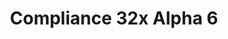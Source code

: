 ---
title: Compliance 32x Alpha 6
permalink: /compliance32x/A6
header_img: https://database.faithfulpack.net/images/website/posts/32x/A6.jpg

description: |
  What's this? Another alpha? Why yes, indeed it is! This update has probably the highest added-to-changed texture ratio out of all the alphas, so please sit back and enjoy all the new textures we've added thanks to our awesome community!
  <br><br>
  <strong>DISCLAIMER:</strong> As indicated by the Alpha tag, this version is work-in-progress, and as such contains some placeholder textures. It is not the final look of the pack; many textures will have to be edited to match the general stylistic direction of the pack.
  <br><br>
  Stay tuned for future updates!

changelog:
  Added:
    Blocks:
      - Brown Mushroom Block (Alexsor)
      - Bookshelf CTM ([author name redacted])
      - Sandstone and Red Sandstone CTM ([author name redacted])
      - Iron Block ([author name redacted])
    Items:
      - Beetroot (Alexsor)
      - Structure Void (Alexsor)
      - Boats (Corb)
      - Saddle (ProstoProstoChelovek)
      - Bucket and variants ([author name redacted])
    Entities:
      - Shulker (CLtheman1)
      - Shulker Spark (Pythagoras_314)
    GUI:
      - Edition ([author name redacted])
      - OptiFine Icons ([author name redacted])
    Mob Effect:
      - Luck ([author name redacted])
      - Mining Fatigue ([author name redacted])
      - Invisibility ([author name redacted], Hozz)
      - Poison ([author name redacted])
      - Feather Falling ([author name redacted])
      - Unluck ([author name redacted])
      - Night Vision ([author name redacted])
    Map:
      - Map Icons ([author name redacted])
  Changed:
    Items:
      - Fire Charge (Alexsor)
      - Shovels (ProstoProstoChelovek)
    Blocks:
      - Command Blocks (Po3stell3d)
      - Log Tops (Alexsor)
    GUI:
      - Anvil (Mr. Kirby 48)
      - Smithing Table (Tekayo, Mr. Kirby 48)
  Fixed:
    GUI:
      - Social Interactions (Po3stell3d)

downloads:
  Java - 1.16.4 (GitHub): https://github.com/Faithful-Resource-Pack/Resource-Pack-32x/releases/download/alpha-6/Compliance-32x-Alpha-6.zip

---
